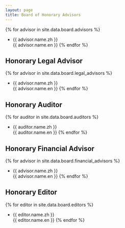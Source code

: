 ```yaml
---
layout: page
title: Board of Honorary Advisors
---
```


{% for advisor in site.data.board.advisors %}
- <span lang="zh-HK">{{ advisor.name.zh }}</span><br />
  {{ advisor.name.en }}
{% endfor %}

## Honorary Legal Advisor

{% for advisor in site.data.board.legal_advisors %}
- <span lang="zh-HK">{{ advisor.name.zh }}</span><br />
  {{ advisor.name.en }}
{% endfor %}

## Honorary Auditor

{% for auditor in site.data.board.auditors %}
- <span lang="zh-HK">{{ auditor.name.zh }}</span><br />
  {{ auditor.name.en }}
{% endfor %}

## Honorary Financial Advisor

{% for advisor in site.data.board.financial_advisors %}
- <span lang="zh-HK">{{ advisor.name.zh }}</span><br />
  {{ advisor.name.en }}
{% endfor %}

## Honorary Editor

{% for editor in site.data.board.editors %}
- <span lang="zh-HK">{{ editor.name.zh }}</span><br />
  {{ editor.name.en }}
{% endfor %}
